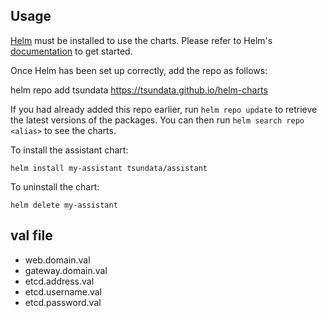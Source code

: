## Usage

[Helm](https://helm.sh) must be installed to use the charts.  Please refer to
Helm's [documentation](https://helm.sh/docs) to get started.

Once Helm has been set up correctly, add the repo as follows:

  helm repo add tsundata https://tsundata.github.io/helm-charts

If you had already added this repo earlier, run `helm repo update` to retrieve
the latest versions of the packages.  You can then run `helm search repo
<alias>` to see the charts.

To install the assistant chart:

    helm install my-assistant tsundata/assistant

To uninstall the chart:

    helm delete my-assistant

## val file

- web.domain.val
- gateway.domain.val
- etcd.address.val
- etcd.username.val
- etcd.password.val
